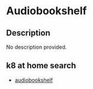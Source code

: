 # Audiobookshelf

## Description

No description provided.

## k8 at home search

- [audiobookshelf](https://nanne.dev/k8s-at-home-search/#/audiobookshelf)

